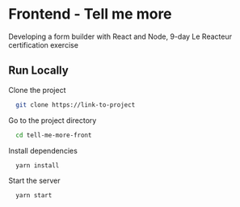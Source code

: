 # Frontend - Tell me more

Developing a form builder with React and Node, 9-day Le Reacteur certification exercise

## Run Locally

Clone the project

```bash
  git clone https://link-to-project
```

Go to the project directory

```bash
  cd tell-me-more-front
```

Install dependencies

```bash
  yarn install
```

Start the server

```bash
  yarn start
```
